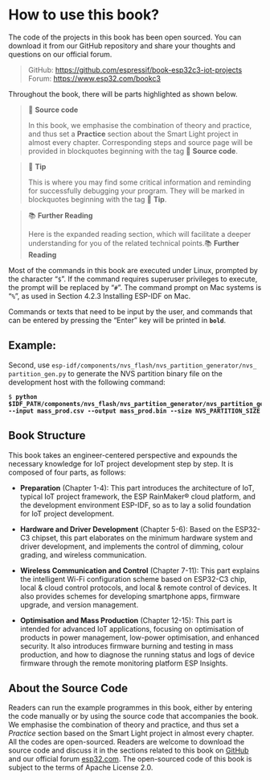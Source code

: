 # How to use this book?

The code of the projects in this book has been open sourced. You can download it from our GitHub repository and share your thoughts and questions on our official forum.

> GitHub: <https://github.com/espressif/book-esp32c3-iot-projects>  
> Forum: <https://www.esp32.com/bookc3>

Throughout the book, there will be parts highlighted as shown below.

> 📝 **Source code**
>
> In this book, we emphasise the combination of theory and practice, and thus set a **Practice** section about the Smart Light project in almost every chapter. Corresponding steps and source page will be provided in blockquotes beginning with the tag 📝 **Source code**.

> 📌  **Tip**
>
> This is where you may find some critical information and reminding for successfully debugging your program. They will be marked in blockquotes beginning with the tag 📌 **Tip**.

>  📚 **Further Reading**
>
> Here is the expanded reading section, which will facilitate a deeper understanding for you of the related technical points.📚 **Further Reading**

Most of the commands in this book are executed under Linux, prompted by the character “`$`”. If the command requires superuser privileges to execute, the prompt will be replaced by “`#`”. The command prompt on Mac systems is “`%`”, as used in Section 4.2.3 Installing ESP-IDF on Mac.

Commands or texts that need to be input by the user, and commands that can be entered by pressing the “Enter” key will be printed in **`bold`**.

## Example:

Second, use `esp-idf/components/nvs_flash/nvs_partition_generator/nvs_
partition_gen.py` to generate the NVS partition binary file on the development host with the following command:

<pre><code>$ <b>python $IDF_PATH/components/nvs_flash/nvs_partition_generator/nvs_partition_gen.py --input mass_prod.csv --output mass_prod.bin --size NVS_PARTITION_SIZE</b></code></pre>

## Book Structure

This book takes an engineer-centered perspective and expounds the necessary knowledge for IoT project development step by step. It is composed of four parts, as follows:

- **Preparation** (Chapter 1-4): This part introduces the architecture of IoT, typical IoT project framework, the ESP RainMaker&reg; cloud platform, and the development environment ESP-IDF, so as to lay a solid foundation for IoT project development.

- **Hardware and Driver Development** (Chapter 5-6): Based on the ESP32-C3 chipset, this part elaborates on the minimum hardware system and driver development, and implements the control of dimming, colour grading, and wireless communication.

- **Wireless Communication and Control** (Chapter 7-11): This part explains the intelligent Wi-Fi configuration scheme based on ESP32-C3 chip, local & cloud control protocols, and local & remote control of devices. It also provides schemes for developing smartphone apps, firmware upgrade, and version management.

- **Optimisation and Mass Production** (Chapter 12-15): This part is intended for advanced IoT applications, focusing on optimisation of products in power management, low-power optimisation, and enhanced security. It also introduces firmware burning and testing in mass production, and how to diagnose the running status and logs of device firmware through the remote monitoring platform ESP Insights.

## About the Source Code

Readers can run the example programmes in this book, either by entering the code manually or by using the source code that accompanies the book. We emphasise the combination of theory and practice, and thus set a *Practice* section based on the Smart Light project in almost every chapter. All the codes are open-sourced. Readers are welcome to download the source code and discuss it in the sections related to this book on [GitHub](https://github.com/espressif/book-esp32c3-iot-projects) and our official forum [esp32.com](https://www.esp32.com/bookc3). The open-sourced code of this book is subject to the terms of Apache License 2.0.